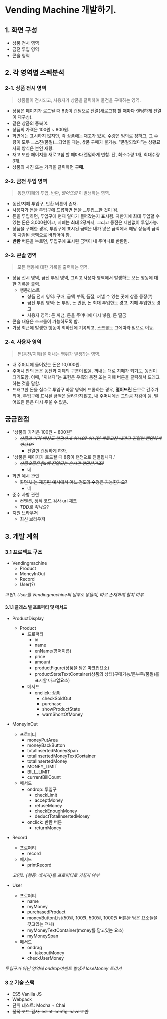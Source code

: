 # Vending Machine 개발하기.

## 1. 화면 구성

- 상품 전시 영역
- 금전 투입 영역
- 콘솔 영역





## 2. 각 영역별 스펙분석 

### 2-1. 상품 전시 영역

> 상품들이 전시되고, 사용자가 상품을 클릭하여 물건을 구매하는 영역.

- 상품은 페이지가 로드될 때 8종이 랜덤으로 진열(새로고침 할 때마다 랜덤하게 진열이 재구성).
- 같은 상품의 중복 X.
- 상품의 가격은 100원 ~ 800원.
- 화면에는 표시하지 않지만, 각 상품에는 재고가 있음. 수량은 임의로 정하고, 그 수량이 모두 __소진(품절)__되었을 때는, 상품 구매가 불가능. "품절되었다"는 상황묘사의 방식은 본인 재량.
- 재고 또한 페이지를 새로고침 할 때마다 랜덤하게 변함. 단, 최소수량 1개, 최대수량 3개.
- 상품의 사진 또는 가격을 클릭하면 __구매__.





### 2-2. 금전 투입 영역

> 동전/지폐의 투입, 반환, *떨어뜨림* 이 발생하는 영역.  

- 동전/지폐 투입구, 반환 버튼이 존재.
- 사용자가 돈을 투입구에 드롭하면 돈을 __투입__한 것이 됨.
- 돈을 투입하면, 투입구에 현재 얼마가 들어갔는지 표시됨. 자판기에 최대 투입할 수 있는 돈은 3,000원이고, 지폐는 최대 2장까지, 그리고 동전은 제한없이 투입가능.
- 상품을 구매한 경우, 투입구에 표시된 금액은 내가 넣은 금액에서 해당 상품의 금액이 차감된 금액으로 바뀌어야 함.
- __반환__ 버튼을 누르면, 투입구에 표시된 금액이 내 주머니로 반환됨.





### 2-3. 콘솔 영역

> 모든 행동에 대한 기록을 출력하는 영역.

- 상품 전시 영역, 금전 투입 영역, 그리고 사용자 영역에서 발생하는 모든 행동에 대한 기록을 출력.
  - 행동리스트
    - 상품 전시 영역: 구매, 금액 부족, 품절, 꺼낼 수 있는 곳에 상품 등장(?)
    - 금전 투입 영역: 돈 투입, 돈 반환, 돈 최대 투입한도 경고, 지폐 투입한도 경고
    - 사용자 영역: 돈 꺼냄, 돈을 주머니에 다시 넣음, 돈 떨굼
- 콘솔 내용은 스크롤이 가능하도록 함.
- 가장 최근에 발생한 행동이 최하단에 기록되고, 스크롤도 그에따라 밑으로 이동.




### 2-4. 사용자 영역

> 돈(동전/지폐)을 꺼내는 행위가 발생하는 영역.

- 내 주머니에 들어있는 돈은 10,000원. 
- 주머니 안의 돈은 동전과 지폐의 구분이 없음. 꺼내는 대로 지폐가 되기도, 동전이 되기도함. 이때, "꺼낸다"는 표현은 우측의 동전 또는 지폐 버튼을 클릭해서 드래그하는 것을 말함.
- 드래그한 돈을 실수로 투입구 바깥 영역에 드롭하는 경우, __떨어뜨린__ 돈으로 간주가 되어, 투입구에 표시된 금액은 올라가지 않고, 내 주머니에선 그만큼 차감이 됨. 떨어뜨린 돈은 다시 주울 수 없음.



## 궁금한점

- "상품의 가격은 100원 ~ 800원"
  - ~~*상품과 가격 매칭도 랜덤하게 하나요?* *아니면 새로고침 때마다 진열만 랜덤하게 하나요?*~~
    - 진열만 랜덤하게 하자.
- "상품은 페이지가 로드될 때 8종이 랜덤으로 진열됩니다."
  - ~~*상품 8종은 fix에 진열되는 순서만 랜덤한거죠?*~~
    - 네
- 화면 예시 관련
  - ~~화면 UI는 제공된 예시에서 어느 정도의 수정은 가능한가요?~~
    - 네
- 준수 사항 관련
  - ~~컨벤션, 정적 코드 검사 url 체크~~
  - *TDD로 하나요?*
- 지원 브라우저
  - 최신 브라우저



## 3. 개발 계획

### 3.1 프로젝트 구조

- Vendingmachine
  - Product
  - MoneyInOut
  - Record
  - User(?)



*고민1. User를 Vendingmachine의 일부로 넣을지, 따로 존재하게 할지 여부*



#### 3.1.1 클래스 별 프로퍼티 및 메서드

- ProductDisplay

  - Product
    - 프로퍼티
      - id
      - name
      - enName(영어이름)
      - price
      - amount
      - productFigure(상품을 담은 마크업요소)
      - productStateTextContainer(상품의 상태(구매가능/돈부족/품절)를 표시할 마크업요소)
    - 메서드
      - onclick: 상품
        - checkSoldOut
        - purchase
        - showProductState
        - warnShortOfMoney

- MoneyInOut
  - 프로퍼티
    - moneyPutArea
    - moneyBackButton
    - totalInsertedMoneySpan
    - totalInsertedMoneyTextContainer
    - totalInsertedMoney
    - MONEY_LIMIT
    - BILL_LIMIT
    - currentBillCount
  - 메서드
    - ondrop: 투입구
      - checkLimit
      - acceptMoney
      - refuseMoney
      - checkEnoughMoney
      - deductTotalInsertedMoney
    - onclick: 반환 버튼
      - returnMoney

- Record
  - 프로퍼티
    - record
  - 메서드
    - printRecord

  *고민2. {행동: 메시지}를 프로퍼티로 가질지 여부*

- User

  - 프로퍼티
    - name
    - myMoney
    - purchasedProduct
    - moneyButtonList(50원, 100원, 500원, 1000원 버튼을 담은 요소들을 갖고있는 객체)
    - myMoneyTextContainer(money를 담고있는 요소)
    - myMoneySpan
  - 메서드
    - ondrag
      - takeoutMoney
    - checkUserMoney

*투입구가 아닌 영역에 ondrop이벤트 발생시 loseMoney 트리거*

### 3.2 기술 스택 

- ES5 Vanilla JS
- Webpack
- 단위 테스트: Mocha + Chai
- ~~정적 코드 검사: eslint-config-naver기반~~



